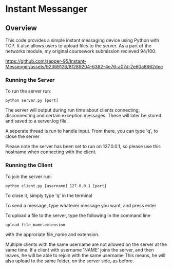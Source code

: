 # Instant Messanger
## Overview
This code provides a simple instant messaging device using Python with TCP. It also allows users to upload files to the server. As a part of the networks module, my original coursework submission recieved 94/100.  



https://github.com/zapper-95/Instant-Messenger/assets/92369126/8f289204-6382-4e76-a07d-2e60a8662dee



### Running the Server
To run the server run:
```
python server.py [port]
``` 

The server will output during run time about clients connecting, disconnecting and certain exception messages. These will later be stored and saved to a server.log file.

A seperate thread is run to handle input. From there, you can type 'q', to close the server

Please note the server has been set to run on 127.0.0.1, so please use this hostname when connecting with the client.

### Running the Client
To join the server run:
```
python client.py [username] 127.0.0.1 [port]
``` 
To close it, simply type 'q' in the terminal

To send a message, type whatever message you want, and press enter

To upload a file to the server, type the following in the command line
```
upload file_name.extension
``` 
with the approriate file_name and extension.

Multiple clients with the same username are not allowed on the server at the same time.
If a client with username 'NAME' joins the server, and then leaves, he will be able to rejoin with the same username
This means, he will also upload to the same folder, on the server side, as before.

